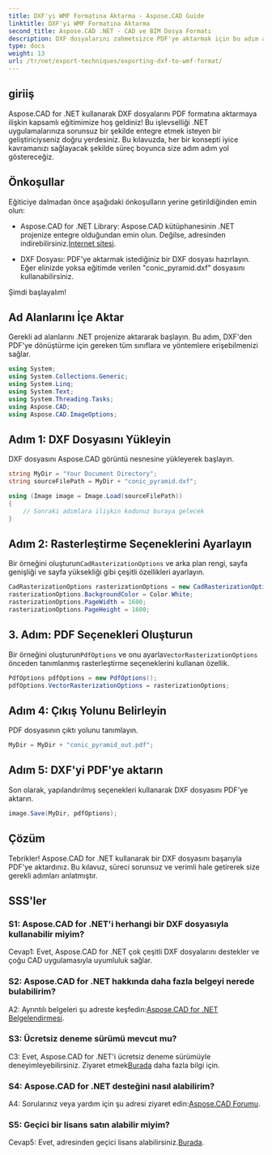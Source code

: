 ```yaml
---
title: DXF'yi WMF Formatına Aktarma - Aspose.CAD Guide
linktitle: DXF'yi WMF Formatına Aktarma
second_title: Aspose.CAD .NET - CAD ve BIM Dosya Formatı
description: DXF dosyalarını zahmetsizce PDF'ye aktarmak için bu adım adım kılavuzda Aspose.CAD for .NET'in kusursuz entegrasyonunu keşfedin.
type: docs
weight: 13
url: /tr/net/export-techniques/exporting-dxf-to-wmf-format/
---
```

## giriiş

Aspose.CAD for .NET kullanarak DXF dosyalarını PDF formatına aktarmaya ilişkin kapsamlı eğitimimize hoş geldiniz! Bu işlevselliği .NET uygulamalarınıza sorunsuz bir şekilde entegre etmek isteyen bir geliştiriciyseniz doğru yerdesiniz. Bu kılavuzda, her bir konsepti iyice kavramanızı sağlayacak şekilde süreç boyunca size adım adım yol göstereceğiz.

## Önkoşullar

Eğiticiye dalmadan önce aşağıdaki önkoşulların yerine getirildiğinden emin olun:

-  Aspose.CAD for .NET Library: Aspose.CAD kütüphanesinin .NET projenize entegre olduğundan emin olun. Değilse, adresinden indirebilirsiniz.[İnternet sitesi](https://releases.aspose.com/cad/net/).

- DXF Dosyası: PDF'ye aktarmak istediğiniz bir DXF dosyası hazırlayın. Eğer elinizde yoksa eğitimde verilen "conic_pyramid.dxf" dosyasını kullanabilirsiniz.

Şimdi başlayalım!

## Ad Alanlarını İçe Aktar

Gerekli ad alanlarını .NET projenize aktararak başlayın. Bu adım, DXF'den PDF'ye dönüştürme için gereken tüm sınıflara ve yöntemlere erişebilmenizi sağlar.

```csharp
using System;
using System.Collections.Generic;
using System.Linq;
using System.Text;
using System.Threading.Tasks;
using Aspose.CAD;
using Aspose.CAD.ImageOptions;
```

## Adım 1: DXF Dosyasını Yükleyin

DXF dosyasını Aspose.CAD görüntü nesnesine yükleyerek başlayın.

```csharp
string MyDir = "Your Document Directory";
string sourceFilePath = MyDir + "conic_pyramid.dxf";

using (Image image = Image.Load(sourceFilePath))
{
    // Sonraki adımlara ilişkin kodunuz buraya gelecek
}
```

## Adım 2: Rasterleştirme Seçeneklerini Ayarlayın

 Bir örneğini oluşturun`CadRasterizationOptions` ve arka plan rengi, sayfa genişliği ve sayfa yüksekliği gibi çeşitli özellikleri ayarlayın.

```csharp
CadRasterizationOptions rasterizationOptions = new CadRasterizationOptions();
rasterizationOptions.BackgroundColor = Color.White;
rasterizationOptions.PageWidth = 1600;
rasterizationOptions.PageHeight = 1600;
```

## 3. Adım: PDF Seçenekleri Oluşturun

 Bir örneğini oluşturun`PdfOptions` ve onu ayarla`VectorRasterizationOptions` önceden tanımlanmış rasterleştirme seçeneklerini kullanan özellik.

```csharp
PdfOptions pdfOptions = new PdfOptions();
pdfOptions.VectorRasterizationOptions = rasterizationOptions;
```

## Adım 4: Çıkış Yolunu Belirleyin

PDF dosyasının çıktı yolunu tanımlayın.

```csharp
MyDir = MyDir + "conic_pyramid_out.pdf";
```

## Adım 5: DXF'yi PDF'ye aktarın

Son olarak, yapılandırılmış seçenekleri kullanarak DXF dosyasını PDF'ye aktarın.

```csharp
image.Save(MyDir, pdfOptions);
```

## Çözüm

Tebrikler! Aspose.CAD for .NET kullanarak bir DXF dosyasını başarıyla PDF'ye aktardınız. Bu kılavuz, süreci sorunsuz ve verimli hale getirerek size gerekli adımları anlatmıştır.

## SSS'ler

### S1: Aspose.CAD for .NET'i herhangi bir DXF dosyasıyla kullanabilir miyim?

Cevap1: Evet, Aspose.CAD for .NET çok çeşitli DXF dosyalarını destekler ve çoğu CAD uygulamasıyla uyumluluk sağlar.

### S2: Aspose.CAD for .NET hakkında daha fazla belgeyi nerede bulabilirim?

 A2: Ayrıntılı belgeleri şu adreste keşfedin:[Aspose.CAD for .NET Belgelendirmesi](https://reference.aspose.com/cad/net/).

### S3: Ücretsiz deneme sürümü mevcut mu?

 C3: Evet, Aspose.CAD for .NET'i ücretsiz deneme sürümüyle deneyimleyebilirsiniz. Ziyaret etmek[Burada](https://releases.aspose.com/) daha fazla bilgi için.

### S4: Aspose.CAD for .NET desteğini nasıl alabilirim?

A4: Sorularınız veya yardım için şu adresi ziyaret edin:[Aspose.CAD Forumu](https://forum.aspose.com/c/cad/19).

### S5: Geçici bir lisans satın alabilir miyim?

 Cevap5: Evet, adresinden geçici lisans alabilirsiniz.[Burada](https://purchase.aspose.com/temporary-license/).